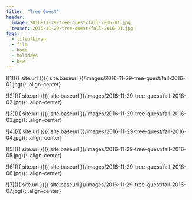 ```yaml
---
title:  "Tree Quest"
header:
  image: 2016-11-29-tree-quest/fall-2016-01.jpg
  teaser: 2016-11-29-tree-quest/fall-2016-01.jpg
tags: 
  - lifeofkiran
  - film
  - home
  - holidays
  - b+w
---
```


![1]({{ site.url }}{{ site.baseurl }}/images/2016-11-29-tree-quest/fall-2016-01.jpg){: .align-center}

![2]({{ site.url }}{{ site.baseurl }}/images/2016-11-29-tree-quest/fall-2016-02.jpg){: .align-center}

![3]({{ site.url }}{{ site.baseurl }}/images/2016-11-29-tree-quest/fall-2016-03.jpg){: .align-center}

![4]({{ site.url }}{{ site.baseurl }}/images/2016-11-29-tree-quest/fall-2016-04.jpg){: .align-center}

![5]({{ site.url }}{{ site.baseurl }}/images/2016-11-29-tree-quest/fall-2016-05.jpg){: .align-center}

![6]({{ site.url }}{{ site.baseurl }}/images/2016-11-29-tree-quest/fall-2016-06.jpg){: .align-center}

![7]({{ site.url }}{{ site.baseurl }}/images/2016-11-29-tree-quest/fall-2016-07.jpg){: .align-center}

